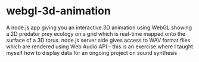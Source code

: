 webgl-3d-animation
==================

A node.js app giving you an interactive 3D animation using WebGL showing a 2D predator prey ecology on a grid which is real-time mapped onto the surface of a 3D torus.  node.js server side gives access to WAV format files which are rendered using Web Audio API - this is an exercise where I taught myself how to display data for an ongoing project on sound synthesis


